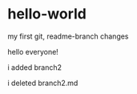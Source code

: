 # hello-world
my first git, readme-branch changes

hello everyone!

i added branch2

i deleted branch2.md
